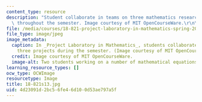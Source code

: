 ```yaml
---
content_type: resource
description: "Student collaborate in teams on three mathematics research projects\
  \ throughout the semester. Image courtesy of MIT OpenCourseWare.\r\n\r\n"
file: /media/courses/18-821-project-laboratory-in-mathematics-spring-2013/4d23091d2bc56fe46d100d53ae797a5f_18-821s13.jpg
file_type: image/jpeg
image_metadata:
  caption: In _Project Laboratory in Mathematics_, students collaborate in teams on
    three projects during the semester. (Image courtesy of MIT OpenCourseWare.)
  credit: Image courtesy of MIT OpenCourseWare.
  image-alt: Two students working on a number of mathematical equations on a whiteboard.
learning_resource_types: []
ocw_type: OCWImage
resourcetype: Image
title: 18-821s13.jpg
uid: 4d23091d-2bc5-6fe4-6d10-0d53ae797a5f
---
```

